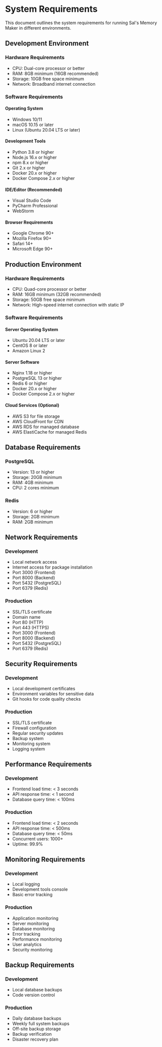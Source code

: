 # System Requirements

This document outlines the system requirements for running Sal's Memory Maker in different environments.

## Development Environment

### Hardware Requirements
- CPU: Dual-core processor or better
- RAM: 8GB minimum (16GB recommended)
- Storage: 10GB free space minimum
- Network: Broadband internet connection

### Software Requirements

#### Operating System
- Windows 10/11
- macOS 10.15 or later
- Linux (Ubuntu 20.04 LTS or later)

#### Development Tools
- Python 3.8 or higher
- Node.js 16.x or higher
- npm 8.x or higher
- Git 2.x or higher
- Docker 20.x or higher
- Docker Compose 2.x or higher

#### IDE/Editor (Recommended)
- Visual Studio Code
- PyCharm Professional
- WebStorm

#### Browser Requirements
- Google Chrome 90+
- Mozilla Firefox 90+
- Safari 14+
- Microsoft Edge 90+

## Production Environment

### Hardware Requirements
- CPU: Quad-core processor or better
- RAM: 16GB minimum (32GB recommended)
- Storage: 50GB free space minimum
- Network: High-speed internet connection with static IP

### Software Requirements

#### Server Operating System
- Ubuntu 20.04 LTS or later
- CentOS 8 or later
- Amazon Linux 2

#### Server Software
- Nginx 1.18 or higher
- PostgreSQL 13 or higher
- Redis 6 or higher
- Docker 20.x or higher
- Docker Compose 2.x or higher

#### Cloud Services (Optional)
- AWS S3 for file storage
- AWS CloudFront for CDN
- AWS RDS for managed database
- AWS ElastiCache for managed Redis

## Database Requirements

### PostgreSQL
- Version: 13 or higher
- Storage: 20GB minimum
- RAM: 4GB minimum
- CPU: 2 cores minimum

### Redis
- Version: 6 or higher
- Storage: 2GB minimum
- RAM: 2GB minimum

## Network Requirements

### Development
- Local network access
- Internet access for package installation
- Port 3000 (Frontend)
- Port 8000 (Backend)
- Port 5432 (PostgreSQL)
- Port 6379 (Redis)

### Production
- SSL/TLS certificate
- Domain name
- Port 80 (HTTP)
- Port 443 (HTTPS)
- Port 3000 (Frontend)
- Port 8000 (Backend)
- Port 5432 (PostgreSQL)
- Port 6379 (Redis)

## Security Requirements

### Development
- Local development certificates
- Environment variables for sensitive data
- Git hooks for code quality checks

### Production
- SSL/TLS certificate
- Firewall configuration
- Regular security updates
- Backup system
- Monitoring system
- Logging system

## Performance Requirements

### Development
- Frontend load time: < 3 seconds
- API response time: < 1 second
- Database query time: < 100ms

### Production
- Frontend load time: < 2 seconds
- API response time: < 500ms
- Database query time: < 50ms
- Concurrent users: 1000+
- Uptime: 99.9%

## Monitoring Requirements

### Development
- Local logging
- Development tools console
- Basic error tracking

### Production
- Application monitoring
- Server monitoring
- Database monitoring
- Error tracking
- Performance monitoring
- User analytics
- Security monitoring

## Backup Requirements

### Development
- Local database backups
- Code version control

### Production
- Daily database backups
- Weekly full system backups
- Off-site backup storage
- Backup verification
- Disaster recovery plan 